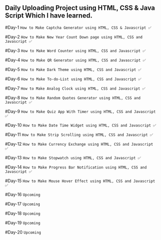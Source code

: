 ## Daily Uploading Project using HTML, CSS & Java Script Which I have learned.

#Day-1  ```How to Make Captcha Generator using HTML, CSS & Javascript ✅```

#Day-2  ```How to Make New Year Count Down page using HTML, CSS and Javascript ✅```

#Day-3  ```How to Make Word Counter using HTML, CSS and Javascript ✅```

#Day-4  ```How to Make QR Generator using HTML, CSS and Javascript ✅```

#Day-5  ```How to Make Dark Theme using HTML, CSS and Javascript ✅```

#Day-6  ```How to Make To-do-List using HTML, CSS and Javascript ✅```

#Day-7  ```How to Make Analog Clock using HTML, CSS and Javascript ✅```

#Day-8  ```How to Make Random Quotes Generator using HTML, CSS and Javascript ✅```

#Day-9  ```How to Make Quiz App With Timer using HTML, CSS and Javascript ✅```
  
#Day-10 ```How to Make Date Time Widget using HTML, CSS and Javascript ✅```

#Day-11 ```How to Make Strip Scrolling using HTML, CSS and Javascript ✅```

#Day-12 ```How to Make Currency Exchange using HTML, CSS and Javascript ✅```

#Day-13 ```How to Make Stopwatch using HTML, CSS and Javascript ✅```

#Day-14 ```How to Make Progress Bar Notification using HTML, CSS and Javascript ✅```

#Day-15 ```How to Make Mouse Hover Effect using HTML, CSS and Javascript ✅```

#Day-16 ```Upcoming```

#Day-17 ```Upcoming```

#Day-18 ```Upcoming```

#Day-19 ```Upcoming```

#Day-20 ```Upcoming```



